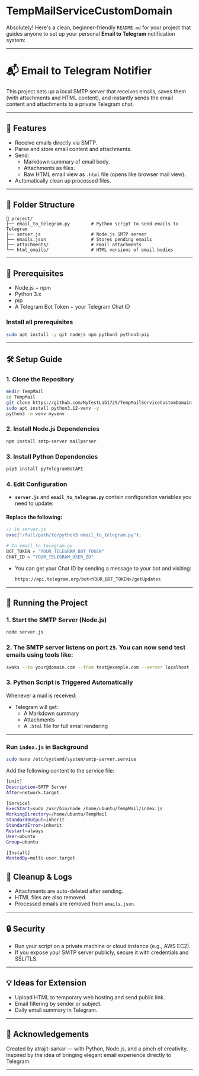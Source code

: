 # TempMailServiceCustomDomain

Absolutely! Here's a clean, beginner-friendly `README.md` for your project that guides anyone to set up your personal **Email to Telegram** notification system:

---

# 📬 Email to Telegram Notifier

This project sets up a local SMTP server that receives emails, saves them (with attachments and HTML content), and instantly sends the email content and attachments to a private Telegram chat.

---

## 🚀 Features

- Receive emails directly via SMTP.
- Parse and store email content and attachments.
- Send:
  - Markdown summary of email body.
  - Attachments as files.
  - Raw HTML email view as `.html` file (opens like browser mail view).
- Automatically clean up processed files.

---

## 📁 Folder Structure

```
📁 project/
├── email_to_telegram.py        # Python script to send emails to Telegram
├── server.js                   # Node.js SMTP server
├── emails.json                 # Stores pending emails
├── attachments/                # Email attachments
└── html_emails/                # HTML versions of email bodies
```
---

## 🧰 Prerequisites

- Node.js + npm
- Python 3.x
- pip
- A Telegram Bot Token + your Telegram Chat ID

### Install all prerequisites
```bash
sudo apt install -y git nodejs npm python3 python3-pip
```
---

## 🛠️ Setup Guide

### 1. Clone the Repository

```bash
mkdir TempMail
cd TempMail
git clone https://github.com/MyTestLab1729/TempMailServiceCustomDomain.git .
sudo apt install python3.12-venv -y
python3 -m venv myvenv
```

### 2. Install Node.js Dependencies

```bash
npm install smtp-server mailparser
```

### 3. Install Python Dependencies

```bash
pip3 install pyTelegramBotAPI
```

### 4. Edit Configuration

- **`server.js`** and **`email_to_telegram.py`** contain configuration variables you need to update:

#### Replace the following:

```js
// In server.js
exec("/full/path/to/python3 email_to_telegram.py");
```

```py
# In email_to_telegram.py
BOT_TOKEN = "YOUR_TELEGRAM_BOT_TOKEN"
CHAT_ID = "YOUR_TELEGRAM_USER_ID"
```

- You can get your Chat ID by sending a message to your bot and visiting:
  ```
  https://api.telegram.org/bot<YOUR_BOT_TOKEN>/getUpdates
  ```

---

## 🚦 Running the Project

### 1. Start the SMTP Server (Node.js)

```bash
node server.js
```

### 2. The SMTP server listens on port `25`. You can now send test emails using tools like:

```bash
swaks --to your@domain.com --from test@example.com --server localhost --data "Subject: Hello\n\nThis is a test email."
```

### 3. Python Script is Triggered Automatically

Whenever a mail is received:
- Telegram will get:
  - A Markdown summary
  - Attachments
  - A `.html` file for full email rendering

---

### Run `index.js` in Background

```bash
sudo nano /etc/systemd/system/smtp-server.service
```
Add the following content to the service file:
```bash
[Unit]
Description=SMTP Server
After=network.target

[Service]
ExecStart=sudo /usr/bin/node /home/ubuntu/TempMail/index.js
WorkingDirectory=/home/ubuntu/TempMail
StandardOutput=inherit
StandardError=inherit
Restart=always
User=ubuntu
Group=ubuntu

[Install]
WantedBy=multi-user.target


```

## 🧹 Cleanup & Logs

- Attachments are auto-deleted after sending.
- HTML files are also removed.
- Processed emails are removed from `emails.json`.

---

## 🔒 Security

- Run your script on a private machine or cloud instance (e.g., AWS EC2).
- If you expose your SMTP server publicly, secure it with credentials and SSL/TLS.

---

## 💡 Ideas for Extension

- Upload HTML to temporary web hosting and send public link.
- Email filtering by sender or subject.
- Daily email summary in Telegram.

---

## 🙌 Acknowledgements

Created by atrajit-sarkar — with Python, Node.js, and a pinch of creativity.  
Inspired by the idea of bringing elegant email experience directly to Telegram.

---


